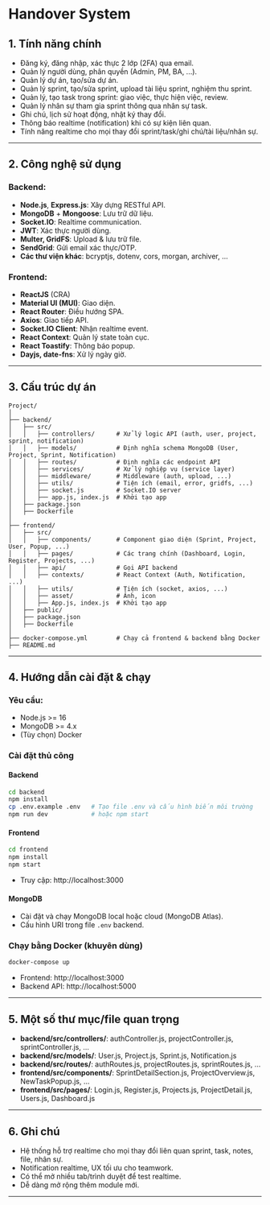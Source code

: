 # Handover System

## 1. Tính năng chính

- Đăng ký, đăng nhập, xác thực 2 lớp (2FA) qua email.
- Quản lý người dùng, phân quyền (Admin, PM, BA, ...).
- Quản lý dự án, tạo/sửa dự án.
- Quản lý sprint, tạo/sửa sprint, upload tài liệu sprint, nghiệm thu sprint.
- Quản lý, tạo task trong sprint: giao việc, thực hiện việc, review.
- Quản lý nhân sự tham gia sprint thông qua nhân sự task.
- Ghi chú, lịch sử hoạt động, nhật ký thay đổi.
- Thông báo realtime (notification) khi có sự kiện liên quan.
- Tính năng realtime cho mọi thay đổi sprint/task/ghi chú/tài liệu/nhân sự.

---

## 2. Công nghệ sử dụng

### Backend:
- **Node.js**, **Express.js**: Xây dựng RESTful API.
- **MongoDB** + **Mongoose**: Lưu trữ dữ liệu.
- **Socket.IO**: Realtime communication.
- **JWT**: Xác thực người dùng.
- **Multer, GridFS**: Upload & lưu trữ file.
- **SendGrid**: Gửi email xác thực/OTP.
- **Các thư viện khác**: bcryptjs, dotenv, cors, morgan, archiver, ...

### Frontend:
- **ReactJS** (CRA)
- **Material UI (MUI)**: Giao diện.
- **React Router**: Điều hướng SPA.
- **Axios**: Giao tiếp API.
- **Socket.IO Client**: Nhận realtime event.
- **React Context**: Quản lý state toàn cục.
- **React Toastify**: Thông báo popup.
- **Dayjs, date-fns**: Xử lý ngày giờ.

---

## 3. Cấu trúc dự án

```
Project/
│
├── backend/
│   ├── src/
│   │   ├── controllers/      # Xử lý logic API (auth, user, project, sprint, notification)
│   │   ├── models/           # Định nghĩa schema MongoDB (User, Project, Sprint, Notification)
│   │   ├── routes/           # Định nghĩa các endpoint API
│   │   ├── services/         # Xử lý nghiệp vụ (service layer)
│   │   ├── middleware/       # Middleware (auth, upload, ...)
│   │   ├── utils/            # Tiện ích (email, error, gridfs, ...)
│   │   ├── socket.js         # Socket.IO server
│   │   ├── app.js, index.js  # Khởi tạo app
│   ├── package.json
│   ├── Dockerfile
│
├── frontend/
│   ├── src/
│   │   ├── components/       # Component giao diện (Sprint, Project, User, Popup, ...)
│   │   ├── pages/            # Các trang chính (Dashboard, Login, Register, Projects, ...)
│   │   ├── api/              # Gọi API backend
│   │   ├── contexts/         # React Context (Auth, Notification, ...)
│   │   ├── utils/            # Tiện ích (socket, axios, ...)
│   │   ├── asset/            # Ảnh, icon
│   │   ├── App.js, index.js  # Khởi tạo app
│   ├── public/
│   ├── package.json
│   ├── Dockerfile
│
├── docker-compose.yml        # Chạy cả frontend & backend bằng Docker
├── README.md
```

---

## 4. Hướng dẫn cài đặt & chạy

### Yêu cầu:
- Node.js >= 16
- MongoDB >= 4.x
- (Tùy chọn) Docker

### Cài đặt thủ công

#### Backend
```bash
cd backend
npm install
cp .env.example .env   # Tạo file .env và cấu hình biến môi trường
npm run dev            # hoặc npm start
```

#### Frontend
```bash
cd frontend
npm install
npm start
```
- Truy cập: http://localhost:3000

#### MongoDB
- Cài đặt và chạy MongoDB local hoặc cloud (MongoDB Atlas).
- Cấu hình URI trong file `.env` backend.

### Chạy bằng Docker (khuyên dùng)
```bash
docker-compose up
```
- Frontend: http://localhost:3000
- Backend API: http://localhost:5000

---

## 5. Một số thư mục/file quan trọng

- **backend/src/controllers/**: authController.js, projectController.js, sprintController.js, ...
- **backend/src/models/**: User.js, Project.js, Sprint.js, Notification.js
- **backend/src/routes/**: authRoutes.js, projectRoutes.js, sprintRoutes.js, ...
- **frontend/src/components/**: SprintDetailSection.js, ProjectOverview.js, NewTaskPopup.js, ...
- **frontend/src/pages/**: Login.js, Register.js, Projects.js, ProjectDetail.js, Users.js, Dashboard.js

---

## 6. Ghi chú

- Hệ thống hỗ trợ realtime cho mọi thay đổi liên quan sprint, task, notes, file, nhân sự.
- Notification realtime, UX tối ưu cho teamwork.
- Có thể mở nhiều tab/trình duyệt để test realtime.
- Dễ dàng mở rộng thêm module mới.

---